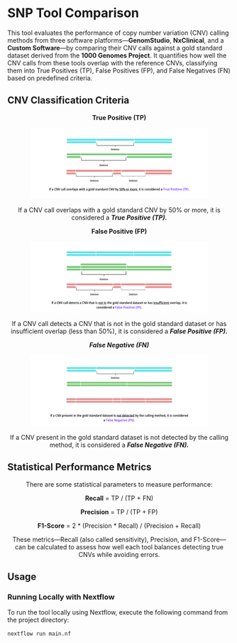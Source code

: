 # SNP Tool Comparison

This tool evaluates the performance of copy number variation (CNV) calling methods from three software platforms—**GenomStudio**, **NxClinical**, and a **Custom Software**—by comparing their CNV calls against a gold standard dataset derived from the **1000 Genomes Project**. It quantifies how well the CNV calls from these tools overlap with the reference CNVs, classifying them into True Positives (TP), False Positives (FP), and False Negatives (FN) based on predefined criteria.

## CNV Classification Criteria

<p align="center"> <b> True Positive (TP) </b> </p>
<p align="center"> <img src="./images/1.png" width="400" alt="True Positive CNV Overlap"> </p>
<p align="center"> If a CNV call overlaps with a gold standard CNV by 50% or more, it is considered a <b> <i> True Positive (TP). </i> </b> </p>

<p align="center"> <b> False Positive (FP) </b> </p>
<p align="center"> <img src="./images/2.png" width="400" alt="False Positive CNV Detection"> </p>
<p align="center"> If a CNV call detects a CNV that is not in the gold standard dataset or has insufficient overlap (less than 50%), it is considered a <b> <i> False Positive (FP). </i> </b> </p>

<p align="center"><b> <i>False Negative (FN)</i></b></p>
<p align="center"> <img src="./images/3.png" width="400" alt="False Negative CNV Miss"> </p>
<p align="center"> If a CNV present in the gold standard dataset is not detected by the calling method, it is considered a <i><b>False Negative (FN).</b></i> </p>

## Statistical Performance Metrics

<p align="center"> There are some statistical parameters to measure performance: </p>
<p align="center"> <b>Recall</b> = TP / (TP + FN) </p>
<p align="center"> <b>Precision</b> = TP / (TP + FP) </p>
<p align="center"> <b>F1-Score</b> = 2 * (Precision * Recall) / (Precision + Recall) </p>
<p align="center"> These metrics—Recall (also called sensitivity), Precision, and F1-Score—can be calculated to assess how well each tool balances detecting true CNVs while avoiding errors. </p>

## Usage

### Running Locally with Nextflow
To run the tool locally using Nextflow, execute the following command from the project directory:
```bash
nextflow run main.nf
